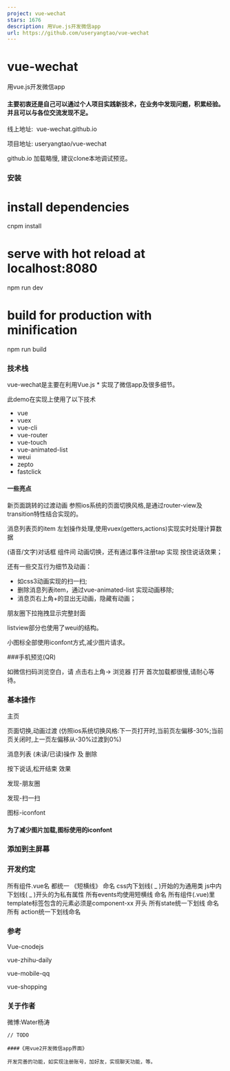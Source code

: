 ```yaml
---
project: vue-wechat
stars: 1676
description: 用Vue.js开发微信app
url: https://github.com/useryangtao/vue-wechat
---
```


vue-wechat
==========

用vue.js开发微信app

#### 主要初衷还是自己可以通过个人项目实践新技术，在业务中发现问题，积累经验。并且可以与各位交流发现不足。

线上地址:  vue-wechat.github.io

项目地址: useryangtao/vue-wechat

github.io 加载略慢, 建议clone本地调试预览。

### 安装

# install dependencies
cnpm install

# serve with hot reload at localhost:8080
npm run dev

# build for production with minification
npm run build

### 技术栈

vue-wechat是主要在利用Vue.js \* 实现了微信app及很多细节。

此demo在实现上使用了以下技术

-   vue
-   vuex
-   vue-cli
-   vue-router
-   vue-touch
-   vue-animated-list
-   weui
-   zepto
-   fastclick

#### 一些亮点

新页面跳转的过渡动画 参照ios系统的页面切换风格,是通过router-view及transition特性结合实现的。

消息列表页的item 左划操作处理,使用vuex(getters,actions)实现实时处理计算数据

(语音/文字)对话框 组件间 动画切换，还有通过事件注册tap 实现 按住说话效果；

还有一些交互行为细节及动画：

-   如css3动画实现的扫一扫;
-   删除消息列表item，通过vue-animated-list 实现动画移除;
-   消息页右上角+的显出无动画，隐藏有动画；

朋友圈下拉拖拽显示完整封面

listview部分也使用了weui的结构。

小图标全部使用iconfont方式,减少图片请求。

###手机预览(QR)

如微信扫码浏览空白，请 点击右上角-> 浏览器 打开 首次加载都很慢,请耐心等待。

### 基本操作

主页

页面切换,动画过渡 (仿照ios系统切换风格:下一页打开时,当前页左偏移-30%;当前页关闭时,上一页左偏移从-30%过渡到0%)

消息列表 (未读/已读)操作 及 删除

按下说话,松开结束 效果

发现-朋友圈

发现-扫一扫

图标-iconfont

#### 为了减少图片加载,图标使用的iconfont

### 添加到主屏幕

### 开发约定

所有组件.vue名 都统一 《短横线》 命名
css内下划线( \_ )开始的为通用类
js中内下划线( \_ )开头的为私有属性
所有events均使用短横线 命名
所有组件(.vue)里template标签包含的元素必须是component-xx 开头
所有state统一下划线 命名
所有 action统一下划线命名

### 参考

Vue-cnodejs

vue-zhihu-daily

vue-mobile-qq

vue-shopping

### 关于作者

微博:Water杨涛

```
// TODO

####《用vue2开发微信app界面》

开发完善的功能，如实现注册账号，加好友，实现聊天功能，等。

```
